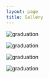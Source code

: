 ```yaml
---
layout: page
title: Gallery
---
```


<img src="../assets/photo/graduation_1.jpg"
alt="graduation"
style="max-width: 80%;float: center;" />


<img src="../assets/photo/graduation_2.jpg"
alt="graduation"
style="max-width: 80%; float: center;" />



<img src="../assets/photo/graduation_3.jpg"
alt="graduation"
style="max-width: 80%;float: center;" />


<img src="../assets/photo/graduation_4.jpg"
alt="graduation"
style="max-width: 80%;float: center;" />